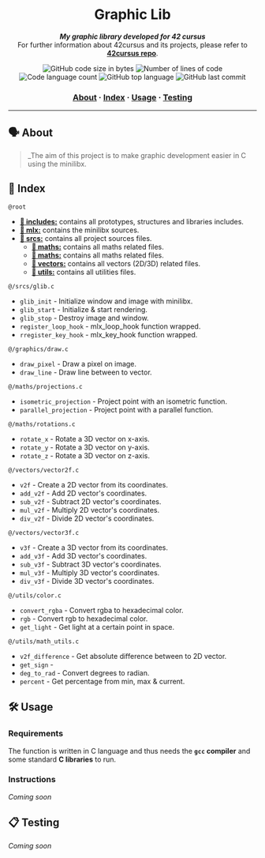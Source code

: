 <h1 align="center">
	 Graphic Lib
</h1>

<p align="center">
	<b><i>My graphic library developed for 42 cursus</i></b><br>
	For further information about 42cursus and its projects, please refer to <a href="https://github.com/rochblondiaux/42cursus"><b>42cursus repo</b></a>.
</p>

<p align="center">
	<img alt="GitHub code size in bytes" src="https://img.shields.io/github/languages/code-size/rochblondiaux/glib?color=blueviolet" />
	<img alt="Number of lines of code" src="https://img.shields.io/tokei/lines/github/rochblondiaux/glib?color=blueviolet" />
	<img alt="Code language count" src="https://img.shields.io/github/languages/count/rochblondiaux/glib?color=blue" />
	<img alt="GitHub top language" src="https://img.shields.io/github/languages/top/rochblondiaux/glib?color=blue" />
	<img alt="GitHub last commit" src="https://img.shields.io/github/last-commit/rochblondiaux/glib?color=brightgreen" />
</p>

<h3 align="center">
	<a href="#%EF%B8%8F-about">About</a>
	<span> · </span>
	<a href="#-index">Index</a>
	<span> · </span>
	<a href="#%EF%B8%8F-usage">Usage</a>
	<span> · </span>
	<a href="#-testing">Testing</a>
</h3>

---

## 🗣️ About

> _The aim of this project is to make graphic development easier in C using the minilibx.

## 📑 Index

`@root`

* [**📁 includes:**](includes/) contains all prototypes, structures and libraries includes.
* [**📁 mlx:**](mlx/) contains the minilibx sources.
* [**📁 srcs:**](srcs/) contains all project sources files.
  * [**📁 maths:**](srcs/maths/) contains all maths related files. 
  * [**📁 maths:**](srcs/maths/) contains all maths related files.
  * [**📁 vectors:**](srcs/graphics/) contains all vectors (2D/3D) related files.
  * [**📁 utils:**](srcs/utils/) contains all utilities files.

`@/srcs/glib.c`
* `glib_init` - Initialize window and image with minilibx.
* `glib_start` - Initialize & start rendering.
* `glib_stop` - Destroy image and window.
* `register_loop_hook` - mlx_loop_hook function wrapped.
* `rregister_key_hook` - mlx_key_hook function wrapped.

`@/graphics/draw.c`
* `draw_pixel` - Draw a pixel on image.
* `draw_line` - Draw line between to vector.

`@/maths/projections.c`
* `isometric_projection` - Project point with an isometric function.
* `parallel_projection` - Project point with a parallel function.

`@/maths/rotations.c`
* `rotate_x` - Rotate a 3D vector on x-axis.
* `rotate_y` - Rotate a 3D vector on y-axis.
* `rotate_z` - Rotate a 3D vector on z-axis.

`@/vectors/vector2f.c`
* `v2f` - Create a 2D vector from its coordinates.
* `add_v2f` - Add 2D vector's coordinates.
* `sub_v2f` - Subtract 2D vector's coordinates.
* `mul_v2f` - Multiply 2D vector's coordinates.
* `div_v2f` - Divide 2D vector's coordinates.

`@/vectors/vector3f.c`
* `v3f` - Create a 3D vector from its coordinates.
* `add_v3f` - Add 3D vector's coordinates.
* `sub_v3f` - Subtract 3D vector's coordinates.
* `mul_v3f` - Multiply 3D vector's coordinates.
* `div_v3f` - Divide 3D vector's coordinates.

`@/utils/color.c`
* `convert_rgba` - Convert rgba to hexadecimal color.
* `rgb` - Convert rgb to hexadecimal color.
* `get_light` - Get light at a certain point in space.

`@/utils/math_utils.c`
* `v2f_difference` - Get absolute difference between to 2D vector.
* `get_sign` - 
* `deg_to_rad` - Convert degrees to radian.
* `percent` - Get percentage from min, max & current.

## 🛠️ Usage

### Requirements

The function is written in C language and thus needs the **`gcc` compiler** and some standard **C libraries** to run.

### Instructions

_Coming soon_

## 📋 Testing

_Coming soon_